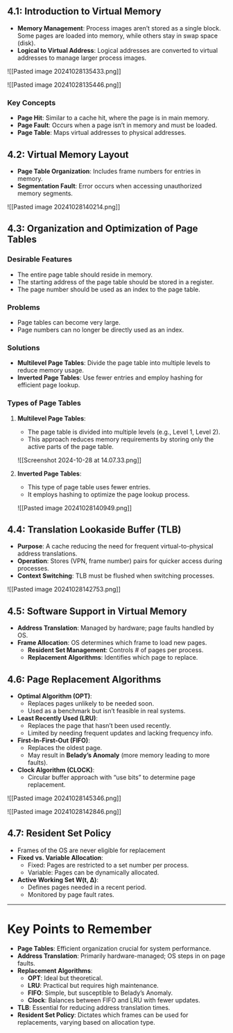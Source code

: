 ## 4.1: Introduction to Virtual Memory

- **Memory Management**: Process images aren’t stored as a single block. Some pages are loaded into memory, while others stay in swap space (disk).
- **Logical to Virtual Address**: Logical addresses are converted to virtual addresses to manage larger process images.

![[Pasted image 20241028135433.png]]

![[Pasted image 20241028135446.png]]

### Key Concepts

- **Page Hit**: Similar to a cache hit, where the page is in main memory.
- **Page Fault**: Occurs when a page isn’t in memory and must be loaded.
- **Page Table**: Maps virtual addresses to physical addresses.

## 4.2: Virtual Memory Layout

- **Page Table Organization**: Includes frame numbers for entries in memory.
- **Segmentation Fault**: Error occurs when accessing unauthorized memory segments.

![[Pasted image 20241028140214.png]]

## 4.3: Organization and Optimization of Page Tables

### Desirable Features

- The entire page table should reside in memory.
- The starting address of the page table should be stored in a register.
- The page number should be used as an index to the page table.

### Problems

- Page tables can become very large.
- Page numbers can no longer be directly used as an index.

### Solutions

- **Multilevel Page Tables**: Divide the page table into multiple levels to reduce memory usage.
- **Inverted Page Tables**: Use fewer entries and employ hashing for efficient page lookup.

### Types of Page Tables

1. **Multilevel Page Tables**:

   - The page table is divided into multiple levels (e.g., Level 1, Level 2).
   - This approach reduces memory requirements by storing only the active parts of the page table.

   ![[Screenshot 2024-10-28 at 14.07.33.png]]

2. **Inverted Page Tables**:

   - This type of page table uses fewer entries.
   - It employs hashing to optimize the page lookup process.

   ![[Pasted image 20241028140949.png]]

## 4.4: Translation Lookaside Buffer (TLB)

- **Purpose**: A cache reducing the need for frequent virtual-to-physical address translations.
- **Operation**: Stores (VPN, frame number) pairs for quicker access during processes.
- **Context Switching**: TLB must be flushed when switching processes.

![[Pasted image 20241028142753.png]]

## 4.5: Software Support in Virtual Memory

- **Address Translation**: Managed by hardware; page faults handled by OS.
- **Frame Allocation**: OS determines which frame to load new pages.
  - **Resident Set Management**: Controls # of pages per process.
  - **Replacement Algorithms**: Identifies which page to replace.

## 4.6: Page Replacement Algorithms

- **Optimal Algorithm (OPT)**:
  - Replaces pages unlikely to be needed soon.
  - Used as a benchmark but isn’t feasible in real systems.
- **Least Recently Used (LRU)**:
  - Replaces the page that hasn’t been used recently.
  - Limited by needing frequent updates and lacking frequency info.
- **First-In-First-Out (FIFO)**:
  - Replaces the oldest page.
  - May result in **Belady’s Anomaly** (more memory leading to more faults).
- **Clock Algorithm (CLOCK)**:
  - Circular buffer approach with “use bits” to determine page replacement.

![[Pasted image 20241028145346.png]]

![[Pasted image 20241028142846.png]]

## 4.7: Resident Set Policy

- Frames of the OS are never eligible for replacement
- **Fixed vs. Variable Allocation**:
  - Fixed: Pages are restricted to a set number per process.
  - Variable: Pages can be dynamically allocated.
- **Active Working Set W(t, ∆)**:
  - Defines pages needed in a recent period.
  - Monitored by page fault rates.

---

# Key Points to Remember

- **Page Tables**: Efficient organization crucial for system performance.
- **Address Translation**: Primarily hardware-managed; OS steps in on page faults.
- **Replacement Algorithms**:
  - **OPT**: Ideal but theoretical.
  - **LRU**: Practical but requires high maintenance.
  - **FIFO**: Simple, but susceptible to Belady’s Anomaly.
  - **Clock**: Balances between FIFO and LRU with fewer updates.
- **TLB**: Essential for reducing address translation times.
- **Resident Set Policy**: Dictates which frames can be used for replacements, varying based on allocation type.
